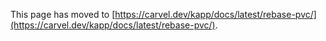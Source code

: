 This page has moved to [https://carvel.dev/kapp/docs/latest/rebase-pvc/](https://carvel.dev/kapp/docs/latest/rebase-pvc/).
